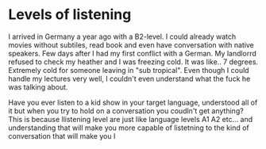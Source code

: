 # Levels of listening
I arrived in Germany a year ago with a B2-level. I could already watch movies without subtiles, read book and even have conversation with native speakers.  Few days after I had my first conflict with a German. My landlorrd refused to check my heather and I was freezing cold. It was like.. 7 degrees. Extremely cold for someone leaving in "sub tropical". 
Even though I could handle my lectures very well, I couldn't even understand what the fuck he was talking about. 

Have you ever listen to a kid show in your target language, understood all of it but when you try to hold on a conversation you coudln't get anything? This is because llistening level are just like language levels A1 A2 etc... and understanding that will make you more capable of listetning to the kind of conversation that will make you
I